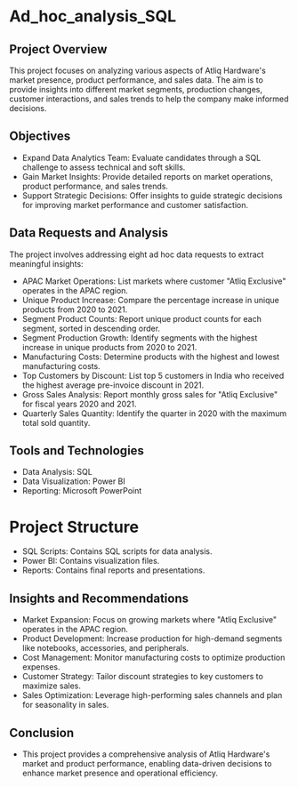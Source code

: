 # Ad_hoc_analysis_SQL
## Project Overview
  This project focuses on analyzing various aspects of Atliq Hardware's market presence, product performance, and sales data. The aim is to provide insights into different market segments, production changes, customer interactions, and sales trends to help the company make informed decisions.

## Objectives
- Expand Data Analytics Team: Evaluate candidates through a SQL challenge to assess technical and soft skills.
- Gain Market Insights: Provide detailed reports on market operations, product performance, and sales trends.
- Support Strategic Decisions: Offer insights to guide strategic decisions for improving market performance and customer satisfaction.


## Data Requests and Analysis
  The project involves addressing eight ad hoc data requests to extract meaningful insights:

- APAC Market Operations: List markets where customer "Atliq Exclusive" operates in the APAC region.
- Unique Product Increase: Compare the percentage increase in unique products from 2020 to 2021.
- Segment Product Counts: Report unique product counts for each segment, sorted in descending order.
- Segment Production Growth: Identify segments with the highest increase in unique products from 2020 to 2021.
- Manufacturing Costs: Determine products with the highest and lowest manufacturing costs.
- Top Customers by Discount: List top 5 customers in India who received the highest average pre-invoice discount in 2021.
- Gross Sales Analysis: Report monthly gross sales for "Atliq Exclusive" for fiscal years 2020 and 2021.
- Quarterly Sales Quantity: Identify the quarter in 2020 with the maximum total sold quantity.

## Tools and Technologies
- Data Analysis: SQL
- Data Visualization: Power BI
- Reporting: Microsoft PowerPoint

# Project Structure
- SQL Scripts: Contains SQL scripts for data analysis.
- Power BI: Contains visualization files.
- Reports: Contains final reports and presentations.
  
## Insights and Recommendations
- Market Expansion: Focus on growing markets where "Atliq Exclusive" operates in the APAC region.
- Product Development: Increase production for high-demand segments like notebooks, accessories, and peripherals.
- Cost Management: Monitor manufacturing costs to optimize production expenses.
- Customer Strategy: Tailor discount strategies to key customers to maximize sales.
- Sales Optimization: Leverage high-performing sales channels and plan for seasonality in sales.

## Conclusion
- This project provides a comprehensive analysis of Atliq Hardware's market and product performance, enabling data-driven decisions to enhance market presence and operational efficiency.
